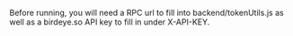 Before running, you will need a RPC url to fill into backend/tokenUtils.js as well as a birdeye.so API key to fill in under X-API-KEY.